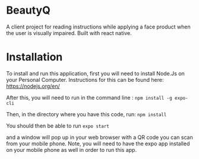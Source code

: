 # BeautyQ
A client project for reading instructions while applying a face product when the user is visually impaired. Built with react native.

# Installation
To install and run this application, first you will need to install Node.Js on your Personal Computer. Instructions for this can be found here: https://nodejs.org/en/

After this, you will need to run in the command line :
```npm install -g expo-cli```

Then, in the directory where you have this code, run:
 ```npm install```
 
 You should then be able to run
 ```expo start```
 
 and a window will pop up in your web browser with a QR code you can scan from your mobile phone. Note, you will need to have the expo app installed on your mobile phone as well in order to run this app.
